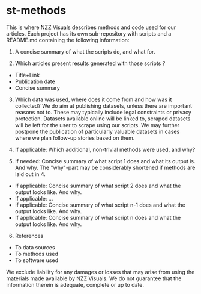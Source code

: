 # st-methods

This is where NZZ Visuals describes methods and code used for our articles.
Each project has its own sub-repository with scripts and a README.md containing the following information:

1. A concise summary of what the scripts do, and what for.

2. Which articles present results generated with those scripts ?

- Title+Link
- Publication date
- Concise summary

3. Which data was used, where does it come from and how was it collected? We do aim at publishing datasets, unless there are important reasons not to. These may typically include legal constraints or privacy protection. Datasets available online will be linked to, scraped datasets will be left for the user to scrape using our scripts. We may further postpone the publication of particularly valuable datasets in cases where we plan follow-up stories based on them.

4. If applicable: Which additional, non-trivial methods were used, and why?

5. If needed: Concise summary of what script 1 does and what its output is. And why. The "why"-part may be considerably shortened if methods are laid out in 4.

- If applicable: Concise summary of what script 2 does and what the output looks like. And why.
- If applicable: ...
- If applicable: Concise summary of what script n-1 does and what the output looks like. And why.
- If applicable: Concise summary of what script n does and what the output looks like. And why.

6. References

- To data sources
- To methods used
- To software used

We exclude liability for any damages or losses that may arise from using the materials made available by NZZ Visuals. We do not guarantee that the information therein is adequate, complete or up to date.
